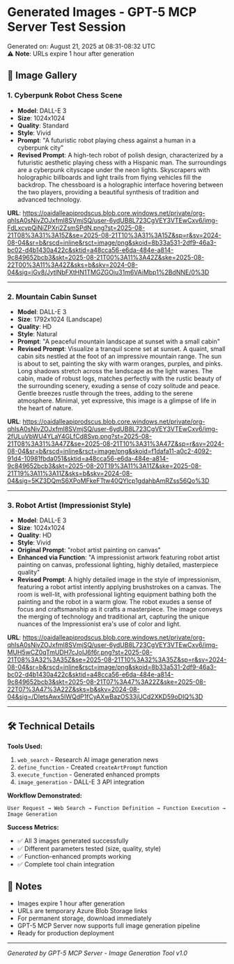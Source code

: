 # Generated Images - GPT-5 MCP Server Test Session

Generated on: August 21, 2025 at 08:31-08:32 UTC  
⚠️ **Note**: URLs expire 1 hour after generation

## 🎨 Image Gallery

### 1. Cyberpunk Robot Chess Scene
- **Model**: DALL-E 3
- **Size**: 1024x1024
- **Quality**: Standard
- **Style**: Vivid
- **Prompt**: "A futuristic robot playing chess against a human in a cyberpunk city"
- **Revised Prompt**: A high-tech robot of polish design, characterized by a futuristic aesthetic playing chess with a Hispanic man. The surroundings are a cyberpunk cityscape under the neon lights. Skyscrapers with holographic billboards and light trails from flying vehicles fill the backdrop. The chessboard is a holographic interface hovering between the two players, providing a beautiful synthesis of tradition and advanced technology.

**URL**: https://oaidalleapiprodscus.blob.core.windows.net/private/org-qhIsA0sNivZOJxfmI8SVmjSQ/user-6ydUB8L723CgVEY3VTEwCxv6/img-FdLxcvpQiNiZPXri2ZsmSPdN.png?st=2025-08-21T08%3A31%3A15Z&se=2025-08-21T10%3A31%3A15Z&sp=r&sv=2024-08-04&sr=b&rscd=inline&rsct=image/png&skoid=8b33a531-2df9-46a3-bc02-d4b1430a422c&sktid=a48cca56-e6da-484e-a814-9c849652bcb3&skt=2025-08-21T00%3A11%3A42Z&ske=2025-08-22T00%3A11%3A42Z&sks=b&skv=2024-08-04&sig=iGv8/JytlNbFXtHN1TMGZGOiu31m6VAiMbp1%2BdNNE/0%3D

---

### 2. Mountain Cabin Sunset
- **Model**: DALL-E 3
- **Size**: 1792x1024 (Landscape)
- **Quality**: HD
- **Style**: Natural
- **Prompt**: "A peaceful mountain landscape at sunset with a small cabin"
- **Revised Prompt**: Visualize a tranquil scene set at sunset. A quaint, small cabin sits nestled at the foot of an impressive mountain range. The sun is about to set, painting the sky with warm oranges, purples, and pinks. Long shadows stretch across the landscape as the light wanes. The cabin, made of robust logs, matches perfectly with the rustic beauty of the surrounding scenery, exuding a sense of cozy solitude and peace. Gentle breezes rustle through the trees, adding to the serene atmosphere. Minimal, yet expressive, this image is a glimpse of life in the heart of nature.

**URL**: https://oaidalleapiprodscus.blob.core.windows.net/private/org-qhIsA0sNivZOJxfmI8SVmjSQ/user-6ydUB8L723CgVEY3VTEwCxv6/img-2fULuVbWU4YLaY4GLfCd8Svp.png?st=2025-08-21T08%3A31%3A47Z&se=2025-08-21T10%3A31%3A47Z&sp=r&sv=2024-08-04&sr=b&rscd=inline&rsct=image/png&skoid=f1dafa11-a0c2-4092-91d4-10981fbda051&sktid=a48cca56-e6da-484e-a814-9c849652bcb3&skt=2025-08-20T19%3A11%3A11Z&ske=2025-08-21T19%3A11%3A11Z&sks=b&skv=2024-08-04&sig=5KZ3DQmS6XPoMFkeFTtw40QYlcp1gdahbAmRZss56Qo%3D

---

### 3. Robot Artist (Impressionist Style)
- **Model**: DALL-E 3
- **Size**: 1024x1024
- **Quality**: HD
- **Style**: Vivid
- **Original Prompt**: "robot artist painting on canvas"
- **Enhanced via Function**: "A impressionist artwork featuring robot artist painting on canvas, professional lighting, highly detailed, masterpiece quality"
- **Revised Prompt**: A highly detailed image in the style of impressionism, featuring a robot artist intently applying brushstrokes on a canvas. The room is well-lit, with professional lighting equipment bathing both the painting and the robot in a warm glow. The robot exudes a sense of focus and craftsmanship as it crafts a masterpiece. The image conveys the merging of technology and traditional art, capturing the unique nuances of the Impressionist era's use of color and light.

**URL**: https://oaidalleapiprodscus.blob.core.windows.net/private/org-qhIsA0sNivZOJxfmI8SVmjSQ/user-6ydUB8L723CgVEY3VTEwCxv6/img-MUH5wCZ0qTmUDH7cJoIJ6f6r.png?st=2025-08-21T08%3A32%3A35Z&se=2025-08-21T10%3A32%3A35Z&sp=r&sv=2024-08-04&sr=b&rscd=inline&rsct=image/png&skoid=8b33a531-2df9-46a3-bc02-d4b1430a422c&sktid=a48cca56-e6da-484e-a814-9c849652bcb3&skt=2025-08-21T07%3A47%3A22Z&ske=2025-08-22T07%3A47%3A22Z&sks=b&skv=2024-08-04&sig=/DIetsAwx5IWQdP1fCyAXwBazOS33jUCd2XKD59oDIQ%3D

---

## 🛠️ Technical Details

**Tools Used:**
1. `web_search` - Research AI image generation news
2. `define_function` - Created `createArtPrompt` function  
3. `execute_function` - Generated enhanced prompts
4. `image_generation` - DALL-E 3 API integration

**Workflow Demonstrated:**
```
User Request → Web Search → Function Definition → Function Execution → Image Generation
```

**Success Metrics:**
- ✅ All 3 images generated successfully
- ✅ Different parameters tested (size, quality, style)
- ✅ Function-enhanced prompts working
- ✅ Complete tool chain integration

## 📝 Notes

- Images expire 1 hour after generation
- URLs are temporary Azure Blob Storage links
- For permanent storage, download immediately
- GPT-5 MCP Server now supports full image generation pipeline
- Ready for production deployment

---

*Generated by GPT-5 MCP Server - Image Generation Tool v1.0*